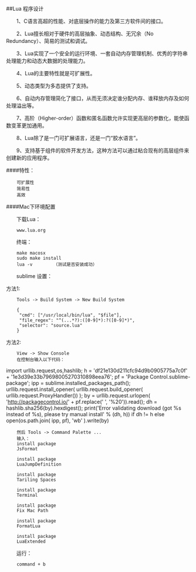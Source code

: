 ##Lua 程序设计

&emsp;&emsp;1、C语言高超的性能、对底层操作的能力及第三方软件间的接口。

&emsp;&emsp;2、Lua擅长相对于硬件的高层抽象、动态结构、无冗余（No Redundancy）、简易的测试和调试。

&emsp;&emsp;3、Lua实现了一个安全的运行环境、一套自动内存管理机制、优秀的字符串处理能力和动态大数据的处理能力。

&emsp;&emsp;4、Lua的主要特性就是可扩展性。

&emsp;&emsp;5、动态类型为多态提供了支持。

&emsp;&emsp;6、自动内存管理简化了接口，从而无须决定谁分配内存、谁释放内存及如何处理溢出等。

&emsp;&emsp;7、高阶（Higher-order）函数和匿名函数允许实现更高层的参数化，能使函数变革更加通用。

&emsp;&emsp;8、Lua除了是一门可扩展语言，还是一门“胶水语言”。

&emsp;&emsp;9、支持基于组件的软件开发方法，这种方法可以通过粘合现有的高层组件来创建新的应用程序。

####特性：

        可扩展性
        简易性
        高效
        

####Mac下环境配置

&emsp;&emsp;下载Lua：

        www.lua.org
        
&emsp;&emsp;终端：

        make macosx
        sudo make install
        lua -v        （测试是否安装成功）
        
&emsp;&emsp;sublime 设置：

方法1:

        Tools -> Build System -> New Build System
        
        {  
         "cmd": ["/usr/local/bin/lua", "$file"],  
         "file_regex": "^(...*?):([0-9]*):?([0-9]*)",  
         "selector": "source.lua"  
        }  

方法2:

        View -> Show Console
        在控制台输入以下代码：
        
import urllib.request,os,hashlib; h = 'df21e130d211cfc94d9b0905775a7c0f' + '1e3d39e33b79698005270310898eea76'; pf = 'Package Control.sublime-package'; ipp = sublime.installed_packages_path(); urllib.request.install_opener( urllib.request.build_opener( urllib.request.ProxyHandler()) ); by = urllib.request.urlopen( 'http://packagecontrol.io/' + pf.replace(' ', '%20')).read(); dh = hashlib.sha256(by).hexdigest(); print('Error validating download (got %s instead of %s), please try manual install' % (dh, h)) if dh != h else open(os.path.join( ipp, pf), 'wb' ).write(by)

        然后 Tools -> Command Palette ...
        输入：
        install package 
        JsFormat
        
        install package 
        LuaJumpDefinition
        
        install package
        Tariling Spaces
        
        install package
        Terminal
        
        install package
        Fix Mac Path

        install package
        FormatLua

        install package
        LuaExtended
        
        
&emsp;&emsp;运行：

        command + b